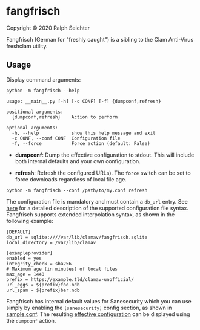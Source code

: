 # fangfrisch

Copyright © 2020 Ralph Seichter

Fangfrisch (German for "freshly caught") is a sibling to the Clam Anti-Virus
freshclam utility.

## Usage

Display command arguments:
```shell
python -m fangfrisch --help
```

```
usage: __main__.py [-h] [-c CONF] [-f] {dumpconf,refresh}

positional arguments:
  {dumpconf,refresh}    Action to perform

optional arguments:
  -h, --help            show this help message and exit
  -c CONF, --conf CONF  Configuration file
  -f, --force           Force action (default: False)
```

*  **dumpconf**: Dump the effective configuration to stdout. This will include
both internal defaults and your own configuration.

*  **refresh**: Refresh the configured URLs). The `force` switch can be set to
force downloads regardless of local file age.

```shell
python -m fangfrisch --conf /path/to/my.conf refresh
```

The configuration file is mandatory and must contain a `db_url` entry. See
[here](https://docs.python.org/3.7/library/configparser.html) for a detailed
description of the supported configuration file syntax. Fangfrisch supports
extended interpolation syntax, as shown in the following example:

```
[DEFAULT]
db_url = sqlite:////var/lib/clamav/fangfrisch.sqlite
local_directory = /var/lib/clamav

[exampleprovider]
enabled = yes
integrity_check = sha256
# Maximum age (in minutes) of local files
max_age = 1440
prefix = https://example.tld/clamav-unofficial/
url_eggs = ${prefix}foo.ndb
url_spam = ${prefix}bar.ndb
```

Fangfrisch has internal default values for Sanesecurity which you can use simply
by enabling the `[sanesecurity]` config section, as shown in
[sample.conf](contrib/sample.conf). The resulting [effective
configuration](contrib/sample-dump.conf) can be displayed using the `dumpconf`
action.
